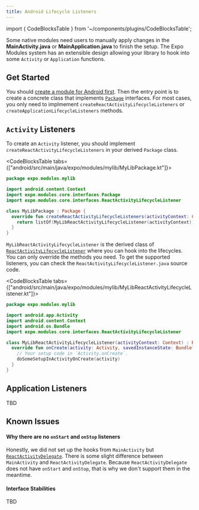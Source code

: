 ```yaml
---
title: Android Lifecycle Listeners
---
```


import { CodeBlocksTable } from '~/components/plugins/CodeBlocksTable';

Some native modules need users to manually apply changes in the **MainActivity.java** or **MainApplication.java** to finish the setup. The Expo Modules system has an extensible design allowing your library to hook into some `Activity` or `Application` functions.

## Get Started

You should [create a module for Android first](./overview.md#setup). Then the entry point is to create a concrete class that implements [`Package`](https://github.com/expo/expo/blob/master/packages/expo-modules-core/android/src/main/java/expo/modules/core/interfaces/Package.java) interfaces. For most cases, you only need to implmement `createReactActivityLifecycleListeners` or `createApplicationLifecycleListeners` methods.

## `Activity` Listeners

To create an `Activity` listener, you should implement `createReactActivityLifecycleListeners` in your derived `Package` class.

<CodeBlocksTable tabs={["android/src/main/java/expo/modules/mylib/MyLibPackage.kt"]}>

```kotlin
package expo.modules.mylib

import android.content.Context
import expo.modules.core.interfaces.Package
import expo.modules.core.interfaces.ReactActivityLifecycleListener

class MyLibPackage : Package {
  override fun createReactActivityLifecycleListeners(activityContext: Context): List<ReactActivityLifecycleListener> {
    return listOf(MyLibReactActivityLifecycleListener(activityContext))
  }
}
```

</CodeBlocksTable>

`MyLibReactActivityLifecycleListener` is the derived class of [`ReactActivityLifecycleListener`](https://github.com/expo/expo/blob/master/packages/expo-modules-core/android/src/main/java/expo/modules/core/interfaces/ReactActivityLifecycleListener.java) where you can hook into the lifecycles. You can only override the methods you need. To get the supported listeners, you can check the `ReactActivityLifecycleListener.java` source code.

<CodeBlocksTable tabs={["android/src/main/java/expo/modules/mylib/MyLibReactActivityLifecycleListener.kt"]}>

```kotlin
package expo.modules.mylib

import android.app.Activity
import android.content.Context
import android.os.Bundle
import expo.modules.core.interfaces.ReactActivityLifecycleListener

class MyLibReactActivityLifecycleListener(activityContext: Context) : ReactActivityLifecycleListener {
  override fun onCreate(activity: Activity, savedInstanceState: Bundle?) {
    // Your setup code in `Activity.onCreate`.
    doSomeSetupInActivityOnCreate(activity)
  }
}
```

</CodeBlocksTable>

## Application Listeners

TBD

## Known Issues

#### Why there are no `onStart` and `onStop` listeners

Honestly, we did not set up the hooks from `MainActivity` but [`ReactActivityDelegate`](https://github.com/facebook/react-native/blob/400902093aa3ccfc05712a996c592a86f342253a/ReactAndroid/src/main/java/com/facebook/react/ReactActivityDelegate.java). There is some slight difference between `MainActivity` and `ReactActivityDelegate`. Because `ReactActivityDelegate` does not have `onStart` and `onStop`, that is why we don't support them in the meantime.

#### Interface Stabilities

TBD
